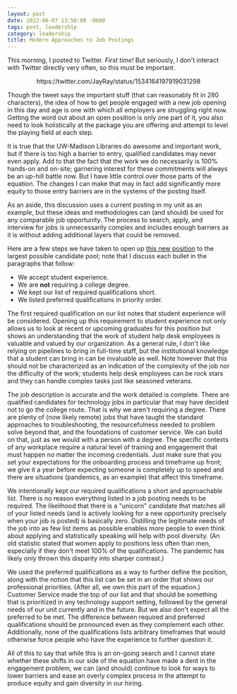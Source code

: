 ```yaml
---
layout: post
date: 2022-06-07 13:50:00 -0600
tags: post, leadership
category: leadership
title: Modern Approaches to Job Postings
---
```


This morning, I posted to Twitter. *First time!* But seriously, I don't interact with Twitter directly very often, so this must be important.

<center>https://twitter.com/JayRay/status/1534164197919031298</center>

Though the tweet says the important stuff (that can reasonably fit in 280 characters), the idea of how to get people engaged with a new job opening in this day and age is one with which all employers are struggling right now. Getting the word out about an open position is only one part of it, you also need to look holistically at the package you are offering and attempt to level the playing field at each step.

It is true that the UW-Madison Libraries do awesome and important work, but if there is too high a barrier to entry, qualified candidates may never even apply. Add to that the fact that the work we do necessarily is 100% hands-on and on-site; garnering interest for these commitments will always be an up-hill battle now. But I have little control over those parts of the equation. The changes I can make that may in fact add significantly more equity to those entry barriers are in the systems of the posting itself.

As an aside, this discussion uses a current posting in my unit as an example, but these ideas and methodologies can (and should) be used for any comparable job opportunity. The process to search, apply, and interview for jobs is unnecessarily complex and includes enough barriers as it is without adding additional layers that could be removed.

Here are a few steps we have taken to open up [this new position](https://jobs.hr.wisc.edu/en-us/job/513929/library-technology-support-specialist) to the largest possible candidate pool; note that I discuss each bullet in the paragraphs that follow:

- We accept student experience.
- We are **not** requiring a college degree.
- We kept our list of required qualifications short.
- We listed preferred qualifications in priority order.

The first required qualification on our list notes that student experience will be considered. Opening up this requirement to student experience not only allows us to look at recent or upcoming graduates for this position but shows an understanding that the work of student help desk employees is valuable and valued by our organization. As a general rule, I don't like relying on pipelines to bring in full-time staff, but the institutional knowledge that a student can bring in can be invaluable as well. Note however that this should not be characterized as an indication of the complexity of the job nor the difficulty of the work; students help desk employees can be rock stars and they can handle complex tasks just like seasoned veterans.

The job description is accurate and the work detailed is complete. There are qualified candidates for technology jobs in particular that may have decided not to go the college route. That is why we aren't requiring a degree. There are plenty of (now likely remote) jobs that have taught the standard approaches to troubleshooting, the resourcefulness needed to problem solve beyond that, and the foundations of customer service. We can build on that, just as we would with a person with a degree. The specific contexts of any workplace require a natural level of training and engagement that must happen no matter the incoming credentials. Just make sure that you set your expectations for the onboarding process and timeframe up front; we give it a year before expecting someone is completely up to speed and there are situations (pandemics, as an example) that affect this timeframe.

We intentionally kept our required qualifications a short and approachable list. There is no reason everything listed in a job posting needs to be required. The likelihood that there is a "unicorn" candidate that matches all of your listed needs (and is actively looking for a new opportunity precisely when your job is posted) is basically zero. Distilling the legitimate needs of the job into as few list items as possible enables more people to even think about applying and statistically speaking will help with pool diversity. (An old statistic stated that women apply to positions less often than men, especially if they don't meet 100% of the qualifications. The pandemic has likely only thrown this disparity into sharper contrast.)

We used the preferred qualifications as a way to further define the position, along with the notion that this list can be set in an order that shows our professional priorities. (After all, we own this part of the equation.) Customer Service made the top of our list and that should be something that is prioritized in any technology support setting, followed by the general needs of our unit currently and in the future. But we also don't expect all the preferred to be met. The difference between required and preferred qualifications should be pronounced even as they complement each other. Additionally, none of the qualifications lists arbitrary timeframes that would otherwise force people who have the experience to further question it. 

All of this to say that while this is an on-going search and I cannot state whether these shifts in our side of the equation have made a dent in the engagement problem, we can (and should) continue to look for ways to lower barriers and ease an overly complex process in the attempt to produce equity and gain diversity in our hiring.
